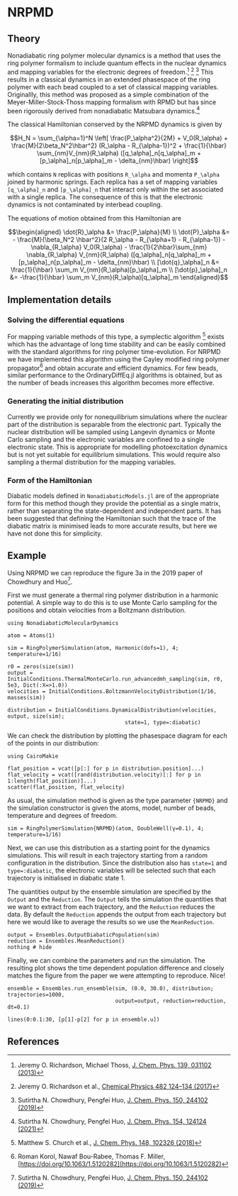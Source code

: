 
# NRPMD

## Theory

Nonadiabatic ring polymer molecular dynamics is a method that uses the ring polymer
formalism to include quantum effects in the nuclear dynamics and mapping variables
for the electronic degrees of freedom.[^Richardson2013] [^Richardson2017] [^Chowdhury2019]
This results in a classical dynamics in an extended phasespace of the ring polymer
with each bead coupled to a set of classical mapping variables.
Originallly, this method was proposed as a simple combination of the 
Meyer-Miller-Stock-Thoss mapping formalism with RPMD but has since been
rigorously derived from nonadiabatic Matsubara dynamics.[^Chowdhury2021]

The classical Hamiltonian conserved by the NRPMD dynamics is given by

```math
H_N = \sum_{\alpha=1}^N \left[
\frac{P_\alpha^2}{2M} + V_0(R_\alpha)
+ \frac{M}{2\beta_N^2\hbar^2} (R_\alpha - R_{\alpha-1})^2
+ \frac{1}{\hbar} \sum_{nm}V_{nm}(R_\alpha)
([q_\alpha]_n[q_\alpha]_m + [p_\alpha]_n[p_\alpha]_m - \delta_{nm}\hbar)
\right]
```

which contains ``N`` replicas with positions ``R_\alpha`` and momenta ``P_\alpha``
joined by harmonic springs.
Each replica has a set of mapping variables ``[q_\alpha]_n`` and ``[p_\alpha]_n``
that interact only within the set associated with a single replica.
The consequence of this is that the electronic dynamics is not contaminated by interbead 
coupling.

The equations of motion obtained from this Hamiltonian are

```math
\begin{aligned}
\dot{R}_\alpha &= \frac{P_\alpha}{M}
\\
\dot{P}_\alpha &=
- \frac{M}{\beta_N^2 \hbar^2}(2 R_\alpha - R_{\alpha+1} - R_{\alpha-1})
- \nabla_{R_\alpha} V_0(R_\alpha)
- \frac{1}{2\hbar}\sum_{nm} \nabla_{R_\alpha} V_{nm}(R_\alpha)
([q_\alpha]_n[q_\alpha]_m + [p_\alpha]_n[p_\alpha]_m - \delta_{nm}\hbar)
\\
[\dot{q}_\alpha]_n &=
\frac{1}{\hbar} \sum_m V_{nm}(R_\alpha)[p_\alpha]_m
\\
[\dot{p}_\alpha]_n &=
-\frac{1}{\hbar} \sum_m V_{nm}(R_\alpha)[q_\alpha]_m
\end{aligned}
```

## Implementation details

### Solving the differential equations

For mapping variable methods of this type, a symplectic algorithm [^Church2018]
exists which has the advantage of long time stability and can be easily combined
with the standard algorithms for ring polymer time-evolution.
For NRPMD we have implemented this algorithm using the Cayley modified ring polymer
propagator[^Korol2019] and obtain accurate and efficient dynamics.
For few beads, similar performance to the OrdinaryDiffEq.jl algorithms
is obtained, but as the number of beads increases this algorithm becomes more effective.

### Generating the initial distribution

Currently we provide only for nonequilibrium simulations where the nuclear part
of the distribution is separable from the electronic part.
Typically the nuclear distribution will be sampled using Langevin dynamics or Monte Carlo
sampling and the electronic variables are confined to a single electronic state.
This is appropriate for modelling photoexcitation dynamics but is not yet suitable
for equilibrium simulations.
This would require also sampling a thermal distribution for the mapping variables.

### Form of the Hamiltonian

Diabatic models defined in `NonadiabaticModels.jl` are of the appropriate form for
this method though they provide the potential as a single matrix, rather than separating
the state-dependent and independent parts.
It has been suggested that defining the Hamiltonian such that the trace of the diabatic
matrix is minimised leads to more accurate results, but here we have not done this for
simplicity.

## Example

Using NRPMD we can reproduce the figure 3a in the 2019 paper of Chowdhury
and Huo[^Chowdhury2019].

First we must generate a thermal ring polymer distribution in a harmonic potential.
A simple way to do this is to use Monte Carlo sampling for the positions and
obtain velocities from a Boltzmann distribution.

```@example nrpmd
using NonadiabaticMolecularDynamics

atom = Atoms(1)

sim = RingPolymerSimulation(atom, Harmonic(dofs=1), 4; temperature=1/16)

r0 = zeros(size(sim))
output = InitialConditions.ThermalMonteCarlo.run_advancedmh_sampling(sim, r0, 5e3, Dict(:X=>1.0))
velocities = InitialConditions.BoltzmannVelocityDistribution(1/16, masses(sim))

distribution = InitialConditions.DynamicalDistribution(velocities, output, size(sim);
                                     state=1, type=:diabatic)
```

We can check the distribution by plotting the phasespace diagram for each of the points
in our distribution:

```@example nrpmd
using CairoMakie

flat_position = vcat([p[:] for p in distribution.position]...)
flat_velocity = vcat([rand(distribution.velocity)[:] for p in 1:length(flat_position)]...)
scatter(flat_position, flat_velocity)
```

As usual, the simulation method is given as the type parameter `{NRPMD}` and
the simulation constructor is given the atoms, model, number of beads,
temperature and degrees of freedom.

```@example nrpmd
sim = RingPolymerSimulation{NRPMD}(atom, DoubleWell(γ=0.1), 4; temperature=1/16)
```

Next, we can use this distribution as a starting point for the dynamics simulations.
This will result in each trajectory starting from a random configuration in the
distribution.
Since the distribution also has `state=1` and `type=:diabatic`, the electronic
variables will be selected such that each trajectory is initialised in diabatic state 1.

The quantities output by the ensemble simulation are specified by the `Output` and
the `Reduction`.
The `Output` tells the simulation the quantities that we want to extract from each
trajectory, and the `Reduction` reduces the data.
By default the `Reduction` appends the output from each trajectory but here we would
like to average the results so we use the `MeanReduction`.

```@example nrpmd
output = Ensembles.OutputDiabaticPopulation(sim)
reduction = Ensembles.MeanReduction()
nothing # hide
```

Finally, we can combine the parameters and run the simulation.
The resulting plot shows the time dependent population difference and closely matches
the figure from the paper we were attempting to reproduce. Nice!

```@example nrpmd
ensemble = Ensembles.run_ensemble(sim, (0.0, 30.0), distribution; trajectories=1000,
                                  output=output, reduction=reduction, dt=0.1)

lines(0:0.1:30, [p[1]-p[2] for p in ensemble.u])
```

## References

[^Richardson2013]: Jeremy O. Richardson, Michael Thoss, [J. Chem. Phys. 139, 031102 (2013)](https://doi.org/10.1063/1.4816124)
[^Richardson2017]: Jeremy O. Richardson et al., [Chemical Physics 482 124–134 (2017)](https://doi.org/10.1016/j.chemphys.2016.09.036)
[^Chowdhury2019]: Sutirtha N. Chowdhury, Pengfei Huo, [J. Chem. Phys. 150, 244102 (2019)](https://doi.org/10.1063/1.5096276)
[^Chowdhury2021]: Sutirtha N. Chowdhury, Pengfei Huo, [J. Chem. Phys. 154, 124124 (2021)](https://doi.org/10.1063/5.0042136)
[^Church2018]: Matthew S. Church et al., [J. Chem. Phys. 148, 102326 (2018)](https://doi.org/10.1063/1.5005557)
[^Korol2019]: Roman Korol, Nawaf Bou-Rabee, Thomas F. Miller, [https://doi.org/10.1063/1.5120282](https://doi.org/10.1063/1.5120282)

